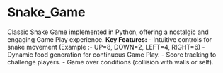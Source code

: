 # Snake_Game
Classic Snake Game implemented in Python, offering a nostalgic and engaging Game Play experience.  **Key Features:** - Intuitive controls for snake movement (Example :-  UP=8, DOWN=2, LEFT=4, RIGHT=6) - Dynamic food generation for continuous Game Play. - Score tracking to challenge players. - Game over conditions (collision with walls or self). 
